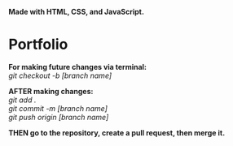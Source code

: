 **Made with HTML, CSS, and JavaScript.**

# Portfolio
                                            
**For making future changes via terminal:**                                      
_git checkout -b [branch name]_
                                                  
**AFTER making changes:**                                        
_git add ._                                                
_git commit -m [branch name]_                                                      
_git push origin [branch name]_                                                          
                                                        
**THEN go to the repository, create a pull request, then merge it.**

